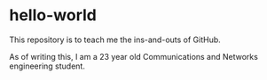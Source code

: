 # hello-world
This repository is to teach me the ins-and-outs of GitHub.

As of writing this, I am a 23 year old Communications and Networks engineering student. 
